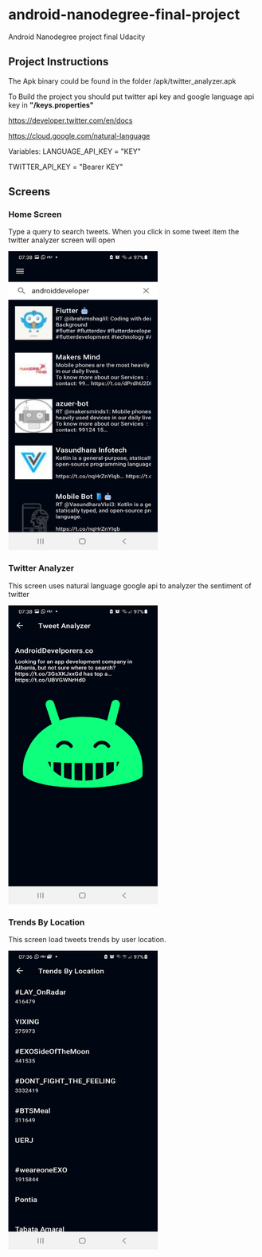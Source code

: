 # android-nanodegree-final-project
Android Nanodegree project final Udacity

## Project Instructions
The Apk binary could be found in the folder /apk/twitter_analyzer.apk

To Build the project you should put twitter api key and google language api key in **"/keys.properties"**

https://developer.twitter.com/en/docs

https://cloud.google.com/natural-language

Variables:
  LANGUAGE_API_KEY = "KEY"

  TWITTER_API_KEY = "Bearer KEY"

## Screens
### Home Screen
Type a query to search tweets. When you click in some tweet item the twitter analyzer screen will open

<img src="screens/Screenshot_20210526-073826_TwitterAnalyzer.jpg" width="300" height="600">

### Twitter Analyzer
This screen uses natural language google api to analyzer the sentiment of twitter

<img src="screens/Screenshot_20210526-073847_TwitterAnalyzer.jpg" width="300" height="600">

### Trends By Location
This screen load tweets trends by user location.

<img src="screens/Screenshot_20210526-073617_TwitterAnalyzer.jpg" width="300" height="600">
